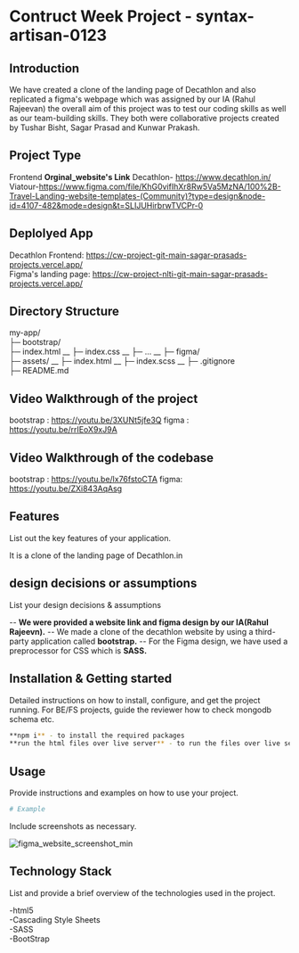 # Contruct Week Project - syntax-artisan-0123

## Introduction
We have created a clone of the landing page of Decathlon and also replicated a figma's webpage which was assigned by our IA (Rahul Rajeevan)  the overall aim of this project was to test our coding skills as well as our team-building skills. They both were collaborative projects created by Tushar Bisht, Sagar Prasad and Kunwar Prakash.

## Project Type
Frontend
**Orginal_website's Link**
Decathlon- https://www.decathlon.in/
Viatour-https://www.figma.com/file/KhG0vifIhXr8Rw5Va5MzNA/100%2B-Travel-Landing-website-templates-(Community)?type=design&node-id=4107-482&mode=design&t=SLIJUHirbrwTVCPr-0


## Deplolyed App
Decathlon Frontend: https://cw-project-git-main-sagar-prasads-projects.vercel.app/ <br/>
Figma's landing page: https://cw-project-nlti-git-main-sagar-prasads-projects.vercel.app/

## Directory Structure
my-app/ <br/>
├─ bootstrap/ <br/>
  ├─ index.html __
  ├─ index.css __
  ├─ ... __
├─ figma/ <br/>
  ├─ assets/ __
  ├─ index.html __
  ├─ index.scss __
├─ .gitignore <br/>
├─ README.md <br/>

## Video Walkthrough of the project
bootstrap : https://youtu.be/3XUNt5jfe3Q
figma : https://youtu.be/rrIEoX9xJ9A

## Video Walkthrough of the codebase
bootstrap : https://youtu.be/lx76fstoCTA
figma: https://youtu.be/ZXi843AqAsg

## Features
List out the key features of your application.

It is a clone of the landing page of Decathlon.in 


## design decisions or assumptions
List your design decisions & assumptions

-- **We were provided a website link and figma design by our IA(Rahul Rajeevn).**
-- We made a clone of the decathlon website by using a third-party application called **bootstrap.**
-- For the Figma design, we have used a preprocessor for CSS which is **SASS.**

## Installation & Getting started
Detailed instructions on how to install, configure, and get the project running. For BE/FS projects, guide the reviewer how to check mongodb schema etc.

```bash
**npm i** - to install the required packages
**run the html files over live server** - to run the files over live server
```

## Usage
Provide instructions and examples on how to use your project.


```bash
# Example
```

Include screenshots as necessary.

![figma_website_screenshot_min](https://github.com/Sgrprsd11704088/CW-Project/assets/158509626/c8a52e5b-4891-4a5b-b2b0-7d4a896e7b63)



## Technology Stack
List and provide a brief overview of the technologies used in the project.

-html5 <br />
-Cascading Style Sheets <br />
-SASS <br />
-BootStrap <br />

